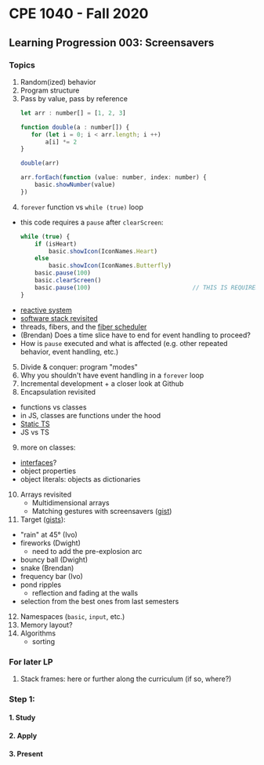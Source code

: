# CPE 1040 - Fall 2020

## Learning Progression 003: Screensavers

### Topics

1. Random(ized) behavior  
2. Program structure   
3. Pass by value, pass by reference  
   ```javascript
   let arr : number[] = [1, 2, 3]

   function double(a : number[]) {
      for (let i = 0; i < arr.length; i ++)
          a[i] *= 2
   }

   double(arr)

   arr.forEach(function (value: number, index: number) {
       basic.showNumber(value)    
   })
   ```
4. `forever` function vs `while (true)` loop  
  - this code requires a `pause` after `clearScreen`:
    ```javascript
    while (true) {
        if (isHeart)                                             
            basic.showIcon(IconNames.Heart)
        else
            basic.showIcon(IconNames.Butterfly)
        basic.pause(100)
        basic.clearScreen()
        basic.pause(100)                             // THIS IS REQUIRED TO SEE THE ICON BLINK
    }
    ```
  - [reactive system](https://makecode.microbit.org/device/reactive)  
  - [software stack revisited](https://mattwarren.org/2017/11/28/Exploring-the-BBC-microbit-Software-Stack/)  
  - threads, fibers, and the [fiber scheduler](https://lancaster-university.github.io/microbit-docs/advanced/)  
  - (Brendan) Does a time slice have to end for event handling to proceed?  
  - How is `pause` executed and what is affected (e.g. other repeated behavior, event handling, etc.)
5. Divide & conquer: program "modes"  
6. Why you shouldn't have event handling in a `forever` loop  
7. Incremental development + a closer look at Github  
8. Encapsulation revisited  
  - functions vs classes   
  - in JS, classes are functions under the hood  
  - [Static TS](https://www.microsoft.com/en-us/research/publication/static-typescript/)   
  - JS vs TS  
9. more on classes:  
  - [interfaces](https://makecode.microbit.org/javascript/interfaces)?  
  - object properties  
  - object literals: objects as dictionaries  
10. Arrays revisited  
    - Multidimensional arrays   
    - Matching gestures with screensavers ([gist](https://gist.github.com/ivogeorg/efa6747383323654b3556e3c3470efa6))   
11. Target ([gists](https://gist.github.com/ivogeorg)):   
  - "rain" at 45° (Ivo)   
  - fireworks (Dwight)  
    - need to add the pre-explosion arc  
  - bouncy ball (Dwight)  
  - snake (Brendan)  
  - frequency bar (Ivo)  
  - pond ripples  
    - reflection and fading at the walls  
  - selection from the best ones from last semesters  
12. Namespaces (`basic`, `input`, etc.)  
13. Memory layout?  
14. Algorithms  
    - sorting   
    
### For later LP
1. Stack frames: here or further along the curriculum (if so, where?)   

### Step 1: 

#### 1. Study
#### 2. Apply
#### 3. Present
